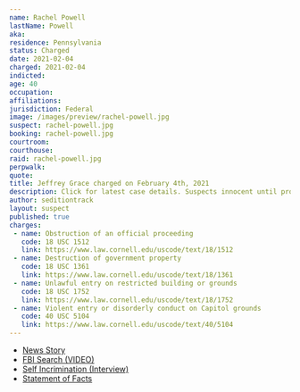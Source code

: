 ```yaml
---
name: Rachel Powell
lastName: Powell
aka:
residence: Pennsylvania
status: Charged
date: 2021-02-04
charged: 2021-02-04
indicted:
age: 40
occupation:
affiliations:
jurisdiction: Federal
image: /images/preview/rachel-powell.jpg
suspect: rachel-powell.jpg
booking: rachel-powell.jpg
courtroom:
courthouse:
raid: rachel-powell.jpg
perpwalk:
quote:
title: Jeffrey Grace charged on February 4th, 2021
description: Click for latest case details. Suspects innocent until proven guilty.
author: seditiontrack
layout: suspect
published: true
charges:
 - name: Obstruction of an official proceeding
   code: 18 USC 1512
   link: https://www.law.cornell.edu/uscode/text/18/1512
 - name: Destruction of government property
   code: 18 USC 1361
   link: https://www.law.cornell.edu/uscode/text/18/1361
 - name: Unlawful entry on restricted building or grounds
   code: 18 USC 1752
   link: https://www.law.cornell.edu/uscode/text/18/1752
 - name: Violent entry or disorderly conduct on Capitol grounds
   code: 40 USC 5104
   link: https://www.law.cornell.edu/uscode/text/40/5104
---
```

- [News Story](https://www.seattletimes.com/seattle-news/crime/clark-county-man-charged-with-entering-capitol-during-siege/)
- [FBI Search (VIDEO)](https://www.wpxi.com/news/top-stories/local-woman-wanted-role-violence-us-capitol-custody-source-say/CDOTG3JKHRGQXMZW4GOVFKOJHQ/)
- [Self Incrimination (Interview)](https://www.newyorker.com/news/news-desk/a-pennsylvania-mothers-path-to-insurrection-capitol-riot)
- [Statement of Facts](https://www.justice.gov/opa/case-multi-defendant/file/1364896/download)
